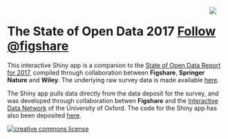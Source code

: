<img src = "images/Figshare_logo.png" style="max-width:200px;float:right;margin-right:20px"/>

<h1>The State of Open Data 2017 <a href="https://twitter.com/figshare" class="twitter-follow-button" data-size="large" data-show-count="false">Follow @figshare</a><script async src="//platform.twitter.com/widgets.js" charset="utf-8"></script></h1>

This interactive Shiny app is a companion to the <a href="https://doi.org/10.6084/m9.figshare.5481187" title="https://doi.org/10.6084/m9.figshare.5481187" target="_blank">State of Open Data Report for 2017</a>, compiled through collaboration between **Figshare**, **Springer Nature** and **Wiley**. The underlying raw survey data is made available <a href="https://doi.org/10.6084/m9.figshare.5480710" title="https://doi.org/10.6084/m9.figshare.5480710" target="_blank">here</a>.




The Shiny app pulls data directly from the data deposit for the survey, and was developed through collaboration betwen **Figshare** and the <a href="http://idn.it.ox.ac.uk" title="idn.it.ox.ac.uk" target="_blank">Interactive Data Network</a> of the University of Oxford. The code for the Shiny app has also been deposited <a href="https://doi.org/10.6084/m9.figshare.5537263" title="https://doi.org/10.6084/m9.figshare.5537263" target="_blank">here</a>.

<p><a rel='LICENSE' href='http://creativecommons.org/licenses/by/4.0/' target="_blank"><img alt='creative commons license' style='border-width:0' src='https://i.creativecommons.org/l/by/4.0/88x31.png' /></a></p>



